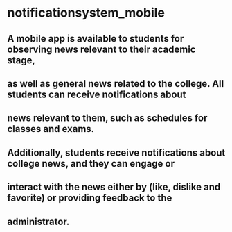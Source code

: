 # notificationsystem_mobile

## A mobile app is available to students for observing news relevant to their academic stage,
## as well as general news related to the college. All students can receive notifications about
## news relevant to them, such as schedules for classes and exams.

## Additionally, students receive notifications about college news, and they can engage or
## interact with the news either by (like, dislike and favorite) or providing feedback to the
## administrator.
